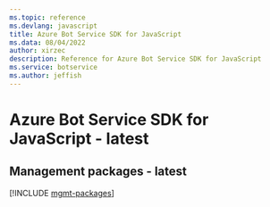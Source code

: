 ```yaml
---
ms.topic: reference
ms.devlang: javascript
title: Azure Bot Service SDK for JavaScript
ms.data: 08/04/2022
author: xirzec
description: Reference for Azure Bot Service SDK for JavaScript
ms.service: botservice
ms.author: jeffish
---
```

# Azure Bot Service SDK for JavaScript - latest

## Management packages - latest
[!INCLUDE [mgmt-packages](bot-service-mgmt-index.md)]